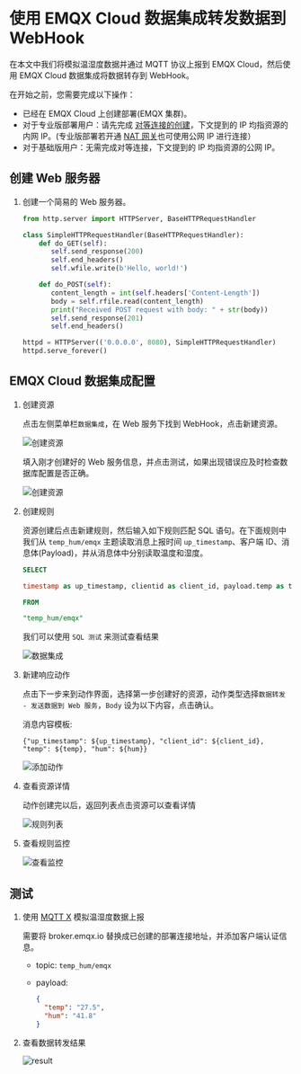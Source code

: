 # 使用 EMQX Cloud 数据集成转发数据到 WebHook

在本文中我们将模拟温湿度数据并通过 MQTT 协议上报到 EMQX Cloud，然后使用 EMQX Cloud 数据集成将数据转存到 WebHook。

在开始之前，您需要完成以下操作：
* 已经在 EMQX Cloud 上创建部署(EMQX 集群)。
* 对于专业版部署用户：请先完成 [对等连接的创建](../deployments/vpc_peering.md)，下文提到的 IP 均指资源的内网 IP。(专业版部署若开通 [NAT 网关](../vas/nat-gateway.md)也可使用公网 IP 进行连接）
* 对于基础版用户：无需完成对等连接，下文提到的 IP 均指资源的公网 IP。

<LazyIframeVideo vendor="bilibili" src="https:///player.bilibili.com/player.html?aid=297842723&bvid=BV1HF41137qq&cid=565385853&page=1" />

## 创建 Web 服务器

1. 创建一个简易的 Web 服务器。

   ```python
   from http.server import HTTPServer, BaseHTTPRequestHandler
   
   class SimpleHTTPRequestHandler(BaseHTTPRequestHandler):
       def do_GET(self):
          self.send_response(200)
          self.end_headers()
          self.wfile.write(b'Hello, world!')

       def do_POST(self):
          content_length = int(self.headers['Content-Length'])
          body = self.rfile.read(content_length)
          print("Received POST request with body: " + str(body))
          self.send_response(201)
          self.end_headers()
   
   httpd = HTTPServer(('0.0.0.0', 8080), SimpleHTTPRequestHandler)
   httpd.serve_forever()
   ```

## EMQX Cloud 数据集成配置

1. 创建资源

   点击左侧菜单栏`数据集成`，在 Web 服务下找到 WebHook，点击新建资源。

   ![创建资源](./_assets/webhook.png)

   填入刚才创建好的 Web 服务信息，并点击测试，如果出现错误应及时检查数据库配置是否正确。

   ![创建资源](./_assets/webhook_create_resource.png)

2. 创建规则

   资源创建后点击新建规则，然后输入如下规则匹配 SQL 语句。在下面规则中我们从 `temp_hum/emqx` 主题读取消息上报时间 `up_timestamp`、客户端 ID、消息体(Payload)，并从消息体中分别读取温度和湿度。
   
   ```sql
   SELECT 
   
   timestamp as up_timestamp, clientid as client_id, payload.temp as temp, payload.hum as hum
   
   FROM
   
   "temp_hum/emqx"
   ```

   我们可以使用 `SQL 测试` 来测试查看结果

   ![数据集成](./_assets/sql_test.png)

3. 新建响应动作

   点击下一步来到动作界面，选择第一步创建好的资源，动作类型选择`数据转发 - 发送数据到 Web 服务`，`Body` 设为以下内容，点击确认。
   
   消息内容模板: 
   ```
   {"up_timestamp": ${up_timestamp}, "client_id": ${client_id}, "temp": ${temp}, "hum": ${hum}}
   ```

   ![添加动作](./_assets/webhook_create_action.png)

4. 查看资源详情

   动作创建完以后，返回列表点击资源可以查看详情

   ![规则列表](./_assets/webhook_resource_detail.png)

5. 查看规则监控

   ![查看监控](./_assets/webhook_rule_detail.png)


## 测试

1. 使用 [MQTT X](https://mqttx.app/) 模拟温湿度数据上报

   需要将 broker.emqx.io 替换成已创建的部署连接地址，并添加客户端认证信息。

    - topic: `temp_hum/emqx`
    - payload:

      ```json
      {
        "temp": "27.5",
        "hum": "41.8"
      }
      ```
   
2. 查看数据转发结果
    
   ![result](./_assets/webhook_query_result.png)

